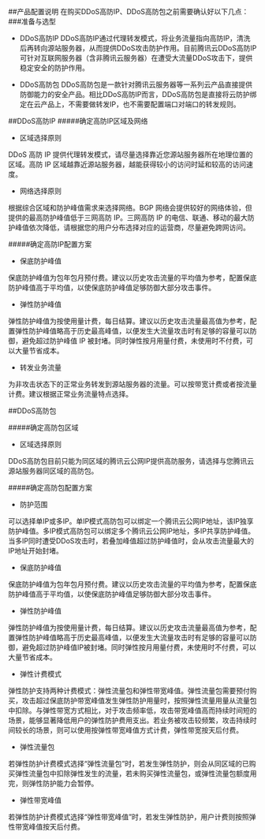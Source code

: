 ##产品配置说明
在购买DDoS高防IP、DDoS高防包之前需要确认好以下几点：
###准备与选型

- DDoS高防IP
DDoS高防IP通过代理转发模式，将业务流量指向高防IP，清洗后再转向源站服务器，从而提供DDoS攻击防护作用。目前腾讯云DDoS高防IP可针对互联网服务器（含非腾讯云服务器）在遭受大流量DDoS攻击下，提供稳定安全的防护作用。

- DDoS高防包
DDoS高防包是一款针对腾讯云服务器等一系列云产品直接提供防御能力的安全产品。相比DDoS高防IP而言，DDoS高防包是直接将云防护绑定在云产品上，不需要做转发IP，也不需要配置端口对端口的转发规则。

##DDoS高防IP
#####确定高防IP区域及网络

- 区域选择原则

DDoS 高防 IP 提供代理转发模式，请尽量选择靠近您源站服务器所在地理位置的区域。高防 IP 区域越靠近源站服务器，越能获得较小的访问时延和较高的访问速度。

- 网络选择原则

根据综合区域和防护峰值需求来选择网络。BGP 网络会提供较好的网络体验，但提供的最高防护峰值低于三网高防 IP。三网高防 IP 的电信、联通、移动的最大防护峰值依次降低，请根据您的用户分布选择对应的运营商，尽量避免跨网访问。

#####确定高防IP配置方案

- 保底防护峰值

保底防护峰值为包年包月预付费。建议以历史攻击流量的平均值为参考，配置保底防护峰值高于平均值，以使保底防护峰值足够防御大部分攻击事件。


- 弹性防护峰值

弹性防护峰值为按使用量计费，每日结算。建议以历史攻击流量最高值为参考，配置弹性防护峰值略高于历史最高峰值，以便发生大流量攻击时有足够的容量可以防御，避免超过防护峰值 IP 被封堵。同时弹性按月用量付费，未使用时不付费，可以大量节省成本。

- 转发业务流量

为非攻击状态下的正常业务转发到源站服务器的流量。可以按带宽计费或者按流量计费。建议根据正常业务流量特点选择。


##DDoS高防包

#####确定高防包区域

- 区域选择原则

DDoS高防包目前只能为同区域的腾讯云公网IP提供高防服务，请选择与您腾讯云源站服务器同区域的高防包。

#####确定高防包配置方案

- 防护范围

可以选择单IP或多IP。单IP模式高防包可以绑定一个腾讯云公网IP地址，该IP独享防护峰值。多IP模式高防包可以绑定多个腾讯云公网IP地址，多IP共享防护峰值。当多IP同时遭受DDoS攻击时，若叠加峰值超过防护峰值时，会从攻击流量最大的IP地址开始封堵。

- 保底防护峰值

保底防护峰值为包年包月预付费。建议以历史攻击流量的平均值为参考，配置保底防护峰值高于平均值，以使保底防护峰值足够防御大部分攻击事件。

- 弹性防护峰值

弹性防护峰值为按使用量计费，每日结算。建议以历史攻击流量最高值为参考，配置弹性防护峰值略高于历史最高峰值，以便发生大流量攻击时有足够的容量可以防御，避免超过防护峰值IP被封堵。同时弹性按月用量付费，未使用时不付费，可以大量节省成本。

- 弹性计费模式

弹性防护支持两种计费模式：弹性流量包和弹性带宽峰值。弹性流量包需要预付购买，攻击超过保底防护带宽峰值发生弹性防护用量时，按照弹性流量用量从流量包中扣除。与弹性带宽方式相比，对于攻击频率低，攻击带宽峰值高而持续时间短的场景，能够显著降低用户的弹性防护费用支出。若业务被攻击较频繁，攻击持续时间较长的场景，则可以使用按弹性带宽峰值方式计费，弹性带宽按天后付费。

- 弹性流量包

若弹性防护计费模式选择“弹性流量包”时，若发生弹性防护，则会从同区域的已购买弹性流量包中扣除弹性发生的流量，若未购买弹性流量包，或弹性流量包额度用完，则弹性防护能力会暂停。

- 弹性带宽峰值

若弹性防护计费模式选择“弹性带宽峰值”时，若发生弹性防护，用户计费则按照弹性带宽峰值按天后付费。
